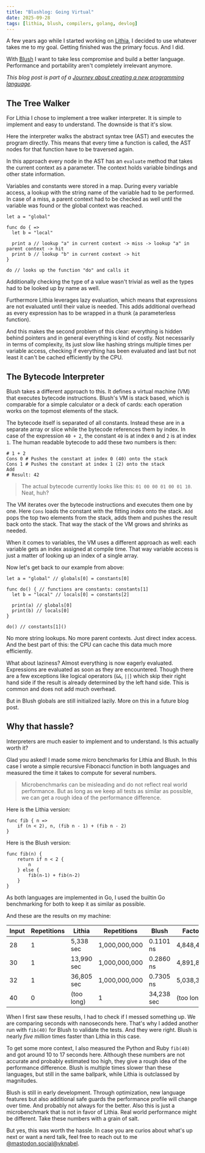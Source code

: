 ```yaml
---
title: "Blushlog: Going Virtual"
date: 2025-09-28
tags: [lithia, blush, compilers, golang, devlog]
---
```


A few years ago while I started working on [Lithia](https://github.com/vknabel/Lithia), I decided to use whatever takes me to my goal. Getting finished was the primary focus. And I did.

With [Blush](https://github.com/vknabel/blush) I want to take less compromise and build a better language. Performance and portability aren't completely irrelevant anymore.

_This blog post is part of a [Journey about creating a new programming language](/posts/journey-about-creating-a-new-programming-language/)._

## The Tree Walker

For Lithia I chose to implement a tree walker interpreter. It is simple to implement and easy to understand. The downside is that it's slow.

Here the interpreter walks the abstract syntax tree (AST) and executes the program directly. This means that every time a function is called, the AST nodes for that function have to be traversed again.

In this approach every node in the AST has an `evaluate` method that takes the current context as a parameter. The context holds variable bindings and other state information.

Variables and constants were stored in a map. During every variable access, a lookup with the string name of the variable had to be performed. In case of a miss, a parent context had to be checked as well until the variable was found or the global context was reached.

```lithia
let a = "global"

func do { =>
  let b = "local"

  print a // lookup "a" in current context -> miss -> lookup "a" in parent context -> hit
  print b // lookup "b" in current context -> hit
}

do // looks up the function "do" and calls it
```

Additionally checking the type of a value wasn't trivial as well as the types had to be looked up by name as well.

Furthermore Lithia leverages lazy evaluation, which means that expressions are not evaluated until their value is needed. This adds additional overhead as every expression has to be wrapped in a thunk (a parameterless function).

And this makes the second problem of this clear: everything is hidden behind pointers and in general everything is kind of costly. Not necessarily in terms of complexity, its just slow like hashing strings multiple times per variable access, checking if everything has been evaluated and last but not least it can't be cached efficiently by the CPU.

## The Bytecode Interpreter

Blush takes a different approach to this. It defines a virtual machine (VM) that executes bytecode instructions. Blush's VM is stack based, which is comparable for a simple calculator or a deck of cards: each operation works on the topmost elements of the stack.

The bytecode itself is separated of all constants. Instead these are in a separate array or slice while the bytecode references them by index.
In case of the expression `40 + 2`, the constant `40` is at index `0` and `2` is at index `1`. The human readable bytecode to add these two numbers is then:

```
# 1 + 2
Cons 0 # Pushes the constant at index 0 (40) onto the stack
Cons 1 # Pushes the constant at index 1 (2) onto the stack
Add
# Result: 42
```

> The actual bytecode currently looks like this: `01 00 00 01 00 01 10`. Neat, huh?

The VM iterates over the bytecode instructions and executes them one by one.
Here `Cons` loads the constant with the fitting index onto the stack. `Add` pops the top two elements from the stack, adds them and pushes the result back onto the stack.
That way the stack of the VM grows and shrinks as needed.

When it comes to variables, the VM uses a different approach as well: each variable gets an index assigned at compile time. That way variable access is just a matter of looking up an index of a single array.

Now let's get back to our example from above:

```lithia
let a = "global" // globals[0] = constants[0]

func do() { // functions are constants: constants[1]
  let b = "local" // locals[0] = constants[2]

  print(a) // globals[0]
  print(b) // locals[0]
}

do() // constants[1]()
```

No more string lookups. No more parent contexts. Just direct index access.
And the best part of this: the CPU can cache this data much more efficiently.

What about laziness? Almost everything is now eagerly evaluated. Expressions are evaluated as soon as they are encountered.
Though there are a few exceptions like logical operators (`&&`, `||`) which skip their right hand side if the result is already determined by the left hand side. This is common and does not add much overhead.

But in Blush globals are still initialized lazily. More on this in a future blog post.

## Why that hassle?

Interpreters are much easier to implement and to understand. Is this actually worth it?

Glad you asked! I made some micro benchmarks for Lithia and Blush. In this case I wrote a simple recursive Fibonacci function in both languages and measured the time it takes to compute for several numbers.

> Microbenchmarks can be misleading and do not reflect real world performance. But as long as we keep all tests as similar as possible, we can get a rough idea of the performance difference.

Here is the Lithia version:

```lithia
func fib { n =>
    if (n < 2), n, (fib n - 1) + (fib n - 2)
}
```

Here is the Blush version:

```blush
func fib(n) {
	return if n < 2 {
		n
	} else {
		fib(n-1) + fib(n-2)				
	}
}
```

As both languages are implemented in Go, I used the builtin Go benchmarking for both to keep it as similar as possible.

And these are the results on my machine:

| Input | Repetitions | Lithia     | Repetitions   | Blush      | Factor     |
|-------|-------------|------------|---------------|------------|------------|
| 28    | 1           | 5,338 sec  | 1,000,000,000 | 0.1101 ns  | 4,848,486  |
| 30    | 1           | 13,990 sec | 1,000,000,000 | 0.2860 ns  | 4,891,832  |
| 32    | 1           | 36,805 sec | 1,000,000,000 | 0.7305 ns  | 5,038,386  |
| 40    | 0           | (too long) | 1             | 34,238 sec | (too long) |

When I first saw these results, I had to check if I messed something up. We are comparing seconds with nanoseconds here. That's why I added another run with `fib(40)` for Blush to validate the tests. And they were right. Blush is nearly _five million_ times faster than Lithia in this case.

To get some more context, I also measured the Python and Ruby `fib(40)` and got around 10 to 17 seconds here. Although these numbers are not accurate and probably estimated too high, they give a rough idea of the performance difference. Blush is multiple times slower than these languages, but still in the same ballpark, while Lithia is outclassed by magnitudes.

Blush is still in early development. Through optimization, new language features but also additional safe guards the performance profile will change over time. And probably not always for the better. Also this is just a microbenchmark that is not in favor of Lithia. Real world performance might be different. Take these numbers with a grain of salt.

But yes, this was worth the hassle.
In case you are curios about what's up next or want a nerd talk, feel free to reach out to me [@mastodon.social@vknabel](https://mastodon.social/@vknabel).
